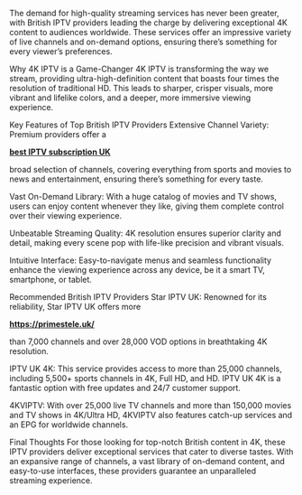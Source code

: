 The demand for high-quality streaming services has never been greater, with British IPTV providers leading the charge by delivering exceptional 4K content to audiences worldwide. These services offer an impressive variety of live channels and on-demand options, ensuring there’s something for every viewer’s preferences.

Why 4K IPTV is a Game-Changer
4K IPTV is transforming the way we stream, providing ultra-high-definition content that boasts four times the resolution of traditional HD. This leads to sharper, crisper visuals, more vibrant and lifelike colors, and a deeper, more immersive viewing experience.

Key Features of Top British IPTV Providers
Extensive Channel Variety: Premium providers offer a <p><a href="https://www.londondaily.news/the-digital-revolution-in-uk-entertainment-why-iptv-uk-is-leading-the-change/"><strong>best IPTV subscription UK</strong></a></p>
 broad selection of channels, covering everything from sports and movies to news and entertainment, ensuring there’s something for every taste.

Vast On-Demand Library: With a huge catalog of movies and TV shows, users can enjoy content whenever they like, giving them complete control over their viewing experience.

Unbeatable Streaming Quality: 4K resolution ensures superior clarity and detail, making every scene pop with life-like precision and vibrant visuals.

Intuitive Interface: Easy-to-navigate menus and seamless functionality enhance the viewing experience across any device, be it a smart TV, smartphone, or tablet.

Recommended British IPTV Providers
Star IPTV UK: Renowned for its reliability, Star IPTV UK offers more <p><strong><a href="https://primestele.uk/">https://primestele.uk/</a></strong></p>
 than 7,000 channels and over 28,000 VOD options in breathtaking 4K resolution.

IPTV UK 4K: This service provides access to more than 25,000 channels, including 5,500+ sports channels in 4K, Full HD, and HD. IPTV UK 4K is a fantastic option with free updates and 24/7 customer support.

4KVIPTV: With over 25,000 live TV channels and more than 150,000 movies and TV shows in 4K/Ultra HD, 4KVIPTV also features catch-up services and an EPG for worldwide channels.

Final Thoughts
For those looking for top-notch British content in 4K, these IPTV providers deliver exceptional services that cater to diverse tastes. With an expansive range of channels, a vast library of on-demand content, and easy-to-use interfaces, these providers guarantee an unparalleled streaming experience.
